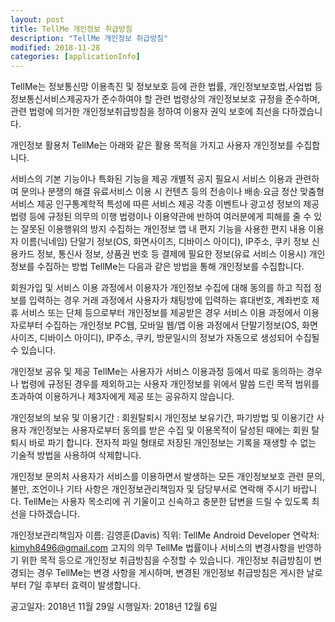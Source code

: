```yaml
---
layout: post
title: TellMe 개인정보 취급방침 
description: "TellMe 개인정보 취급방침"
modified: 2018-11-28
categories: [applicationInfo]
---
```


TellMe는 정보통신망 이용촉진 및 정보보호 등에 관한 법률, 개인정보보호법,사업법 등 정보통신서비스제공자가 준수하여야 할 관련 법령상의 개인정보보호 규정을 준수하며, 관련 법령에 의거한 개인정보취급방침을 정하여 이용자 권익 보호에 최선을 다하겠습니다.

개인정보 활용처
TellMe는 아래와 같은 활용 목적을 가지고 사용자 개인정보를 수집합니다.

서비스의 기본 기능이나 특화된 기능을 제공
개별적 공지 필요시
서비스 이용과 관련하여 문의나 분쟁의 해결
유료서비스 이용 시 컨텐츠 등의 전송이나 배송∙요금 정산
맞춤형 서비스 제공
인구통계학적 특성에 따른 서비스 제공
각종 이벤트나 광고성 정보의 제공
법령 등에 규정된 의무의 이행
법령이나 이용약관에 반하여 여러분에게 피해를 줄 수 있는 잘못된 이용행위의 방지
수집하는 개인정보
앱 내 편지 기능을 사용한 편지 내용
이용자 이름(닉네임)
단말기 정보(OS, 화면사이즈, 디바이스 아이디), IP주소, 쿠키 정보
신용카드 정보, 통신사 정보, 상품권 번호 등 결제에 필요한 정보(유료 서비스 이용시)
개인정보를 수집하는 방법
TellMe는 다음과 같은 방법을 통해 개인정보를 수집합니다.

회원가입 및 서비스 이용 과정에서 이용자가 개인정보 수집에 대해 동의를 하고 직접 정보를 입력하는 경우
거래 과정에서 사용자가 채팅방에 입력하는 휴대번호, 계좌번호
제휴 서비스 또는 단체 등으로부터 개인정보를 제공받은 경우
서비스 이용 과정에서 이용자로부터 수집하는 개인정보
PC웹, 모바일 웹/앱 이용 과정에서 단말기정보(OS, 화면사이즈, 디바이스 아이디), IP주소, 쿠키, 방문일시의 정보가 자동으로 생성되어 수집될 수 있습니다.

개인정보 공유 및 제공
TellMe는 사용자가 서비스 이용과정 등에서 따로 동의하는 경우나 법령에 규정된 경우를 제외하고는 사용자 개인정보를 위에서 말씀 드린 목적 범위를 초과하여 이용하거나 제3자에게 제공 또는 공유하지 않습니다.

개인정보의 보유 및 이용기간 : 회원탈퇴시
개인정보 보유기간, 파기방법 및 이용기간
사용자 개인정보는 사용자로부터 동의를 받은 수집 및 이용목적이 달성된 때에는 회원 탈퇴시 바로 파기 합니다. 전자적 파일 형태로 저장된 개인정보는 기록을 재생할 수 없는 기술적 방법을 사용하여 삭제합니다.

개인정보 문의처
사용자가 서비스를 이용하면서 발생하는 모든 개인정보보호 관련 문의, 불만, 조언이나 기타 사항은 개인정보관리책임자 및 담당부서로 연락해 주시기 바랍니다. TellMe는 사용자 목소리에 귀 기울이고 신속하고 충분한 답변을 드릴 수 있도록 최선을 다하겠습니다.

개인정보관리책임자
이름: 김영훈(Davis)
직위: TellMe Android Developer
연락처: kimyh8496@gmail.com
고지의 의무
TellMe 법률이나 서비스의 변경사항을 반영하기 위한 목적 등으로 개인정보 취급방침을 수정할 수 있습니다. 개인정보 취급방침이 변경되는 경우 TellMe는 변경 사항을 게시하며, 변경된 개인정보 취급방침은 게시한 날로부터 7일 후부터 효력이 발생합니다.

공고일자: 2018년 11월 29일
시행일자: 2018년 12월 6일